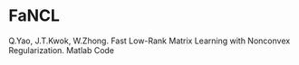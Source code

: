 # FaNCL
Q.Yao, J.T.Kwok, W.Zhong. Fast Low-Rank Matrix Learning with Nonconvex Regularization. Matlab Code
